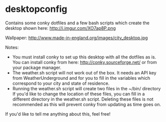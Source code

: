 desktopconfig
=============

Contains some conky dotfiles and a few bash scripts which create the desktop shown
here: http://i.imgur.com/XO7ap8P.png

Wallpaper: http://www.made-in-england.org/images/city_desktop.jpg

Notes:

- You must install conky to set up this desktop with all the dotfiles as is.
  You can install conky from here: http://conky.sourceforge.net/
  or from your package manager.
- The weather.sh script will not work out of the box. It needs an API key
  from WeatherUnderground and for you to fill in the variables which correspond
  to your city and state of residence.
- Running the weather.sh script will create two files in the ~/bin/ directory
  If you'd like to change the location of these files, you can fill in a
  different directory in the weather.sh script. Deleting these files is not
  recommended as this will prevent conky from updating as time goes on.

If you'd like to tell me anything about this, feel free!
